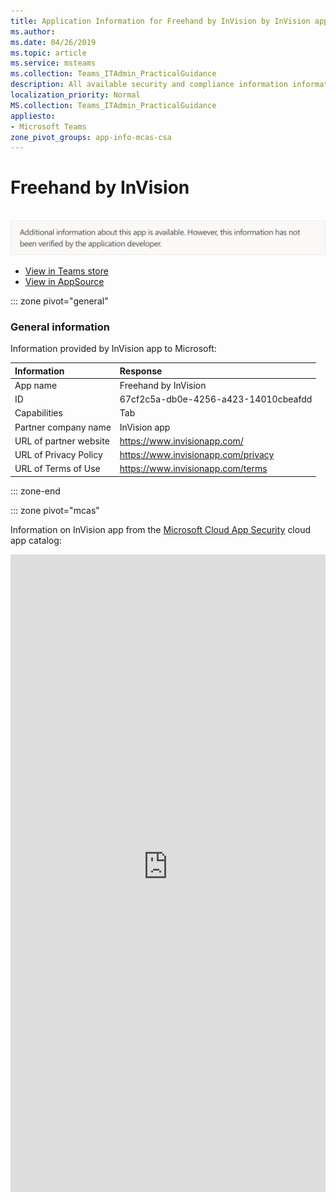 ```yaml
---
title: Application Information for Freehand by InVision by InVision app
ms.author: 
ms.date: 04/26/2019
ms.topic: article
ms.service: msteams
ms.collection: Teams_ITAdmin_PracticalGuidance
description: All available security and compliance information information for Freehand by InVision, its data handling policies, its Microsoft Cloud App Security app catalog information, and security/compliance information in the CSA STAR registry.
localization_priority: Normal
MS.collection: Teams_ITAdmin_PracticalGuidance
appliesto:
- Microsoft Teams
zone_pivot_groups: app-info-mcas-csa
---
```

# Freehand by InVision

<br/><img alt="Non-attested image" src="./images/unattested.png" width="650"/>

* <a href="https://teams.microsoft.com/l/app/67cf2c5a-db0e-4256-a423-14010cbeafdd" target="_blank">View in Teams store</a>
* <a href="https://appsource.microsoft.com/en-us/product/office/WA104381362" target="_blank">View in AppSource</a>

::: zone pivot="general"

### General information

Information provided by InVision app to Microsoft:

| **Information** | **Response** |
|:----------------|:-------------|
| App name | Freehand by InVision |
| ID | 67cf2c5a-db0e-4256-a423-14010cbeafdd |
| Capabilities | Tab |
| Partner company name | InVision app |
| URL of partner website | <https://www.invisionapp.com/> |
| URL of Privacy Policy | <https://www.invisionapp.com/privacy> |
| URL of Terms of Use | <https://www.invisionapp.com/terms> |

::: zone-end


::: zone pivot="mcas"

Information on InVision app from the [Microsoft Cloud App Security](https://www.microsoft.com/en-us/enterprise-mobility-security/cloud-app-security) cloud app catalog:

<iframe height='1020' title='Microsoft Cloud App Security Information' src='https://3ca685143b5b46b4b0e5266dadf2e97c.codepen.website/#/dashboard/20788' frameborder='no'  style='width: 100%;'>

<a href="https://3ca685143b5b46b4b0e5266dadf2e97c.codepen.website/#/dashboard/20788" target="_blank">View in a new tab</a>

::: zone-end

::: zone pivot="csa"

### CSA STAR information

[Cloud Security Alliance](https://cloudsecurityalliance.org/about/) is a not-for-profit organization dedicated to defining and raising awareness of best practices to help ensure a secure cloud computing environment. The CSA maintains the [Security, Trust & Assurance Registry (STAR)](https://cloudsecurityalliance.org/star/), a free, publicly-accessible registry where cloud-based providers can publish information on security, privacy, and compliance practices. The STAR registry contains three levels of assurance: self-assessment, 3rd-party audit, and continuous monitoring. More information on assurance levels can be found [here](https://cloudsecurityalliance.org/star/#_overview).

> [!NOTE]
> This information is self-reported by InVision app and directly submitted to and retrieved from CSA STAR. Microsoft is not responsible for the accuracy of this information.

<iframe height='798' scrolling='yes' title='Microsoft Teams App Information: CSA STAR' src='https://66eac45ba2a0418f9cfa290fcad4072b.codepen.website/#/details/172/InVision' frameborder='no' style='width: 100%;'>

::: zone-end
